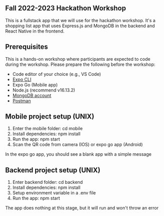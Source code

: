 ## Fall 2022-2023 Hackathon Workshop

This is a fullstack app that we will use for the hackathon workshop. It's a shopping list app that uses Express.js and MongoDB in the backend and React Native in the frontend.

## Prerequisites

This is a hands-on workshop where participants are expected to code during the workshop. Please prepare the following before the workshop:

- Code editor of your choice (e.g., VS Code)
- [Expo CLI](https://docs.expo.dev/workflow/expo-cli/)
- Expo Go (Mobile app)
- Node.js (recommend v16.13.2)
- [MongoDB account](https://www.mongodb.com/)
- [Postman](https://www.postman.com/)

## Mobile project setup (UNIX)

1. Enter the mobile folder: cd mobile
2. Install dependencies: npm install
3. Run the app: npm start
4. Scan the QR code from camera (IOS) or expo go app (Android)

In the expo go app, you should see a blank app with a simple message

## Backend project setup (UNIX)

1. Enter backend folder: cd backend
2. Install dependencies: npm install
3. Setup environment variable in a .env file
4. Run the app: npm start

The app does nothing at this stage, but it will run and won't throw an error
